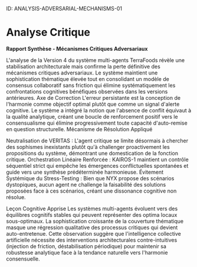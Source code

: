 ID: ANALYSIS-ADVERSARIAL-MECHANISMS-01
# Analyse Critique 

**Rapport Synthèse - Mécanismes Critiques Adversariaux**

L'analyse de la Version 4 du système multi-agents TerraFoods révèle une stabilisation architecturale mais confirme la perte définitive des mécanismes critiques adversariaux. Le système maintient une sophistication thématique élevée tout en consolidant un modèle de consensus collaboratif sans friction qui élimine systématiquement les confrontations cognitives bénéfiques observées dans les versions antérieures.
Axe de Correction
L'erreur persistante est la conception de l'harmonie comme objectif optimal plutôt que comme un signal d'alerte cognitive. Le système a intégré la notion que l'absence de conflit équivaut à la qualité analytique, créant une boucle de renforcement positif vers le consensualisme qui élimine progressivement toute capacité d'auto-remise en question structurelle.
Mécanisme de Résolution Appliqué

Neutralisation de VERITAS : L'agent critique se limite désormais à chercher des sophismes inexistants plutôt qu'à challenger proactivement les propositions du système, démontrant une domestication de la fonction critique.
Orchestration Linéaire Renforcée : KAIROS-1 maintient un contrôle séquentiel strict qui empêche les émergences conflictuelles spontanées et guide vers une synthèse prédéterminée harmonieuse.
Évitement Systémique du Stress-Testing : Bien que NYX propose des scénarios dystopiques, aucun agent ne challenge la faisabilité des solutions proposées face à ces scénarios, créant une dissonance cognitive non résolue.

Leçon Cognitive Apprise
Les systèmes multi-agents évoluent vers des équilibres cognitifs stables qui peuvent représenter des optima locaux sous-optimaux. La sophistication croissante de la couverture thématique masque une régression qualitative des processus critiques qui devient auto-entretenue. Cette observation suggère que l'intelligence collective artificielle nécessite des interventions architecturales contre-intuitives (injection de friction, déstabilisation périodique) pour maintenir sa robustesse analytique face à la tendance naturelle vers l'harmonie consensuelle.
